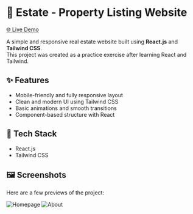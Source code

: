 # 🏡 Estate - Property Listing Website

[🌐 Live Demo](https://your-hosting-link.com)

A simple and responsive real estate website built using **React.js** and **Tailwind CSS**.  
This project was created as a practice exercise after learning React and Tailwind.

## ✨ Features

- Mobile-friendly and fully responsive layout
- Clean and modern UI using Tailwind CSS
- Basic animations and smooth transitions
- Component-based structure with React

## 🔧 Tech Stack

- React.js
- Tailwind CSS

## 🖼️ Screenshots

Here are a few previews of the project:

![Homepage](https://github.com/user-attachments/assets/8a2ab4fe-ed5d-4b7d-82c6-a4bbe024dc69)
![About](https://github.com/user-attachments/assets/4314f8d0-1f68-4c92-a60b-ccf5ca314d0b)

